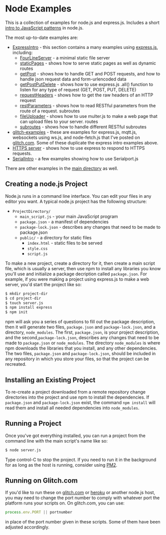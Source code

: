 # Node Examples

This is a collection of examples for node.js and express.js. Includes a short [intro to JavaScript patterns](IntroJavaScriptPatterns.md) in node.js. 

The most up-to-date examples are:
* [ExpressIntro](ExpressIntro) - this section contains a many examples using [express.js](https://expressjs.com), including:
  * [FourLineServer](ExpressIntro/FourLineServer/) - a minimal static file server
  * [staticPages](ExpressIntro/staticPages.js) - shows how to serve static pages as well as dynamic routes
  * [getPost](ExpressIntro/getPost.js) - shows how to handle GET and POST requests, and how to handle json request data and form-urlencoded data
  * [getPostPutDelete](ExpressIntro/getPostPutDelete.js) - shows how to use express.js .all() function to listen for any type of request (GET, POST, PUT, DELETE)
  * [requestHeaders](ExpressIntro/requestHeaders.js) - shows how to get the raw headers of an HTTP request
  * [restParameters](ExpressIntro/restParameters.js) - shows how to read RESTful parameters from the route of a request. 
  subroutes
  * [fileUploader](ExpressIntro/fileUploader.js) - shows how to use multer.js to make a web page that can upload files to your server. 
  routes
  * [subroutes](ExpressIntro/subroutes.js) - shows how to handle different RESTful subroutes
* [glitch-examples](glitch-examples/) - these are examples for express.js, mqtt.js, websockets using ws.js, and  node-fetch.js  that I've posted on [glitch.com](https://glitch.com/@tigoe). Some of these duplicate the express intro examples above.
* [HTTPS server](HttpsServer) - shows how to use express to respond to HTTPS requests. 
* [SerialIntro](SerialIntro) - a few examples showing how to use Serialport.js
 
There are other examples in the [main directory](/) as well. 


## Creating a node.js Project

Node.js runs in a command line interface. You can edit your files in any editor you want. A typical node.js project has the following structure:

* ``ProjectDirectory/``
  * ``main_script.js``    - your main JavaScript program
  * ``package.json``      - a manifest of dependencies
  * ``package-lock.json`` - describes any changes that need to be made to package.json
  * ``public/``           - a directory for static files
    * ``index.html``      - static files to be served
    * ``style.css``
    * ``script.js``

To make a new project, create a directory for it, then create a main script file, which is usually a server, then use npm to install any libraries you know you'll use and initialize a package decription called `package.json`. For example, if you were making a project using express.js to make a web server, you'd start the project like so:

````sh
$ mkdir project-dir 
$ cd project-dir
$ touch server.js
$ npm install express
$ npm init
````
 npm will ask you a series of questions to fill out the package description, then it will generate two files, `package.json` and `package-lock.json`, and a directory, `node_modules`.  The first, `package.json`, is your project description, and the second,`package-lock.json`, describes any changes that need to be made to `package.json` or `node_modules`. The directory `node_modules` is where npm downloads the libraries that you install, and any other dependencies. The two files, `package.json` and `package-lock.json`, should be included in any repository in which you store your files, so that the project can be recreated. 

## Installing an Existing Project

 To re-create a project downloaded from a remote repository change directories into the project and use npm to install the dependencies. If `package.json` and `package-lock.json` exist, the command `npm install` will read them and install all needed dependencies into `node_modules`. 

## Running a Project

 Once you've got everything installed, you can run a project from the command line with the main script's name like so:

 ````sh
$ node server.js
 ````

 Type control-C to stop the project. If you need to run it in the background for as long as the host is running, consider using [PM2](https://pm2.keymetrics.io/docs/usage/quick-start/). 

## Running on Glitch.com

If you'd like to run these on [glitch.com](https://www.glitch.com) or [heroku](https://www.heroku.com/) or another node.js host, you may need to change the port number to comply with whatever port the platform runs your scripts on. On glitch.com, you can use:

````js
process.env.PORT || portnumber
````

in place of the port number given in these scripts. Some of them have been adjusted accordingly. 